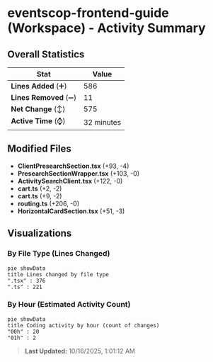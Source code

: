 # eventscop-frontend-guide (Workspace) - Activity Summary 

## Overall Statistics

| Stat                   | Value                                                             |
| ---------------------- | ----------------------------------------------------------------- |
| **Lines Added** (➕)   | 586                                          |
| **Lines Removed** (➖) | 11                                        |
| **Net Change** (↕)    | 575                |
| **Active Time** (⌚)   | 32 minutes |


## Modified Files
- **ClientPresearchSection.tsx** (+93, -4)
- **PresearchSectionWrapper.tsx** (+103, -0)
- **ActivitySearchClient.tsx** (+122, -0)
- **cart.ts** (+2, -2)
- **cart.ts** (+9, -2)
- **routing.ts** (+206, -0)
- **HorizontalCardSection.tsx** (+51, -3)

## Visualizations

### By File Type (Lines Changed)

```mermaid
pie showData
title Lines changed by file type
".tsx" : 376
".ts" : 221
```

### By Hour (Estimated Activity Count)

```mermaid
pie showData
title Coding activity by hour (count of changes)
"00h" : 20
"01h" : 2
```


> **Last Updated:** 10/16/2025, 1:01:12 AM